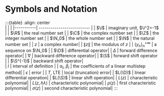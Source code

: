 # Symbols and Notation




:::{table} 
:align: center  
|     |   |
|-----------| -------------------------- |
| $\i$      | imaginary unit, $\i^2=-1$ |
| $\R$      | the real number set |
| $\C$      | the complex number set |
| $\Z$      | the integer number set |
| $\N_0$    | the whole number set |
| $\N$      | the natural number set |
| $z$      | a complex number|
| $\|z\|$   | the modulus of $z$ |
| $\{y_n\}_n^{+\infty}$ | a sequence on $\N_0$ |
| $\D$      | differential operator|
| $\Delta$  | forward difference operator|
| $\nabla$  | backward difference operator|
| $\S$      | forward shift operator |
| $\S^{-1}$ | backward shift operator|   
| $I$       | interval of definition |
| $\alpha_i$, $\beta_i$ | the coefficients of a linear multistep method|
| $\epsilon$ | error           |
| $T$, LTE    | local (truncation) error| 
| $L(\D)$   | linear differential operation|
| $L(\S)$   | linear shift operation|
| $L(z)$    | characteristic polynomial|
| $L(z, h\lambda)$    | characteristic polynomial|
| $\rho(z)$    | first characteristic polynomial|
| $\sigma(z)$    | second characteristic polynomial|
:::